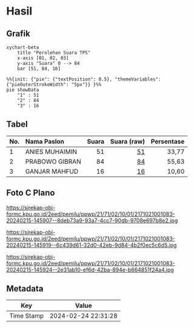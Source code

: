 # Hasil

## Grafik

```mermaid
xychart-beta
    title "Perolehan Suara TPS"
    x-axis [01, 02, 03]
    y-axis "Suara" 0 --> 84
    bar [51, 84, 16]
```

```mermaid
%%{init: {"pie": {"textPosition": 0.5}, "themeVariables": {"pieOuterStrokeWidth": "5px"}} }%%
pie showData
    "1" : 51
    "2" : 84
    "3" : 16
```

## Tabel

| No. | Nama Paslon    | Suara | Suara (raw) | Persentase |
|:--- |:-------------- | -----:| -----------:| ----------:|
| 1   | ANIES MUHAIMIN | 51    | [51][p-1]   | 33,77      |
| 2   | PRABOWO GIBRAN | 84    | [84][p-2]   | 55,63      |
| 3   | GANJAR MAHFUD  | 16    | [16][p-3]   | 10,60      |


[p-1]: https://github.com/gigit-pemilu/pemilu-2024-21-kepulauan-riau/blob/main/pilpres/hitung-suara/sub/21-kepulauan-riau/sub/71-kota-batam/sub/02-batu-ampar/sub/1001-tanjung-sengkuang/sub/083-tps/sub/paslon-1.txt
[p-2]: https://github.com/gigit-pemilu/pemilu-2024-21-kepulauan-riau/blob/main/pilpres/hitung-suara/sub/21-kepulauan-riau/sub/71-kota-batam/sub/02-batu-ampar/sub/1001-tanjung-sengkuang/sub/083-tps/sub/paslon-2.txt
[p-3]: https://github.com/gigit-pemilu/pemilu-2024-21-kepulauan-riau/blob/main/pilpres/hitung-suara/sub/21-kepulauan-riau/sub/71-kota-batam/sub/02-batu-ampar/sub/1001-tanjung-sengkuang/sub/083-tps/sub/paslon-3.txt

## Foto C Plano

https://sirekap-obj-formc.kpu.go.id/2eed/pemilu/ppwp/21/71/02/10/01/2171021001083-20240215-145907--8deb73a9-93a7-4cc7-90db-9708e697b8e2.jpg

https://sirekap-obj-formc.kpu.go.id/2eed/pemilu/ppwp/21/71/02/10/01/2171021001083-20240215-145919--6c439d61-32d0-42eb-9d84-4b2f0ec5c6d5.jpg

https://sirekap-obj-formc.kpu.go.id/2eed/pemilu/ppwp/21/71/02/10/01/2171021001083-20240215-145924--2e31ab10-ef6d-42ba-894e-b664851f24a4.jpg


## Metadata

| Key        | Value               |
| ---------- | ------------------- |
| Time Stamp | 2024-02-24 22:31:28 |



